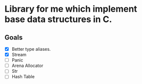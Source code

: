 # Library for me which implement base data structures in C. 

## Goals


- [x] Better type aliases.
- [x] Stream
- [ ] Panic
- [ ] Arena Allocator
- [ ] Str
- [ ] Hash Table
